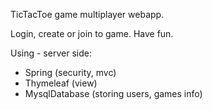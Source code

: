 TicTacToe game multiplayer webapp.

Login, create or join to game. Have fun.

Using - server side:
- Spring (security, mvc)
- Thymeleaf (view)
- MysqlDatabase (storing users, games info)